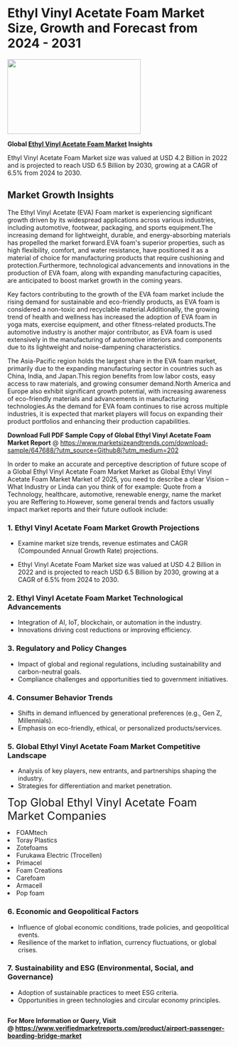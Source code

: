 <H1>Ethyl Vinyl Acetate Foam Market Size, Growth and Forecast from 2024 - 2031</H1><img class="aligncenter size-medium wp-image-584254" src="https://thirdeyenews.in/wp-content/uploads/2024/09/Global-Market-Research-300x168.jpeg" alt="" width="300" height="168" /><p><strong>Global&nbsp;<a href="https://www.marketsizeandtrends.com/download-sample/647688/?utm_source=Github8j?utm_medium=202">Ethyl Vinyl Acetate Foam Market</a> Insights</strong></p><p>Ethyl Vinyl Acetate Foam Market size was valued at USD 4.2 Billion in 2022 and is projected to reach USD 6.5 Billion by 2030, growing at a CAGR of 6.5% from 2024 to 2030.</p><p><h2>Market Growth Insights</h2> <p>The Ethyl Vinyl Acetate (EVA) Foam market is experiencing significant growth driven by its widespread applications across various industries, including automotive, footwear, packaging, and sports equipment.The increasing demand for lightweight, durable, and energy-absorbing materials has propelled the market forward.EVA foam's superior properties, such as high flexibility, comfort, and water resistance, have positioned it as a material of choice for manufacturing products that require cushioning and protection.Furthermore, technological advancements and innovations in the production of EVA foam, along with expanding manufacturing capacities, are anticipated to boost market growth in the coming years.</p> <p>Key factors contributing to the growth of the EVA foam market include the rising demand for sustainable and eco-friendly products, as EVA foam is considered a non-toxic and recyclable material.Additionally, the growing trend of health and wellness has increased the adoption of EVA foam in yoga mats, exercise equipment, and other fitness-related products.The automotive industry is another major contributor, as EVA foam is used extensively in the manufacturing of automotive interiors and components due to its lightweight and noise-dampening characteristics.</p> <p>The Asia-Pacific region holds the largest share in the EVA foam market, primarily due to the expanding manufacturing sector in countries such as China, India, and Japan.This region benefits from low labor costs, easy access to raw materials, and growing consumer demand.North America and Europe also exhibit significant growth potential, with increasing awareness of eco-friendly materials and advancements in manufacturing technologies.As the demand for EVA foam continues to rise across multiple industries, it is expected that market players will focus on expanding their product portfolios and enhancing their production capabilities.</p> <p><span class=""><strong>Download Full PDF Sample Copy of Global Ethyl Vinyl Acetate Foam Market Report</strong> @ <a href="https://www.marketsizeandtrends.com/download-sample/647688/?utm_source=Github8j?utm_medium=202" target="_blank">https://www.marketsizeandtrends.com/download-sample/647688/?utm_source=Github8j?utm_medium=202</a></span></p><p>In order to make an accurate and perceptive description of future scope of a Global&nbsp;Ethyl Vinyl Acetate Foam Market Market as Global&nbsp;Ethyl Vinyl Acetate Foam Market Market of 2025, you need to describe a clear Vision &ndash; What Industry or Linda can you think of for example: Quote from a Technology, healthcare, automotive, renewable energy, name the market you are Reffering to.However, some general trends and factors usually impact market reports and their future outlook include:</p><h3>1.&nbsp;<strong>Ethyl Vinyl Acetate Foam Market Growth Projections</strong></h3><ul><li>Examine market size trends, revenue estimates and CAGR (Compounded Annual Growth Rate) projections.</li><li><p>Ethyl Vinyl Acetate Foam Market size was valued at USD 4.2 Billion in 2022 and is projected to reach USD 6.5 Billion by 2030, growing at a CAGR of 6.5% from 2024 to 2030.</p></li></ul><h3>2.&nbsp;<strong>Ethyl Vinyl Acetate Foam Market Technological Advancements</strong></h3><ul><li>Integration of AI, IoT, blockchain, or automation in the industry.</li><li>Innovations driving cost reductions or improving efficiency.</li></ul><h3>3.&nbsp;<strong>Regulatory and Policy Changes</strong></h3><ul><li>Impact of global and regional regulations, including sustainability and carbon-neutral goals.</li><li>Compliance challenges and opportunities tied to government initiatives.</li></ul><h3>4.&nbsp;<strong>Consumer Behavior Trends</strong></h3><ul><li>Shifts in demand influenced by generational preferences (e.g., Gen Z, Millennials).</li><li>Emphasis on eco-friendly, ethical, or personalized products/services.</li></ul><h3>5.&nbsp;<strong>Global Ethyl Vinyl Acetate Foam Market Competitive Landscape</strong></h3><ul><li>Analysis of key players, new entrants, and partnerships shaping the industry.</li><li>Strategies for differentiation and market penetration.</li></ul><p data-pm-slice="1 1 []"><span style="color: inherit; font-family: inherit; font-size: 25px;">Top Global Ethyl Vinyl Acetate Foam Market Companies</span></p><div class="" data-test-id=""><p><li>FOAMtech</li><li> Toray Plastics</li><li> Zotefoams</li><li> Furukawa Electric (Trocellen)</li><li> Primacel</li><li> Foam Creations</li><li> Carefoam</li><li> Armacell</li><li> Pop foam</li></p></div><h3>6.&nbsp;<strong>Economic and Geopolitical Factors</strong></h3><ul><li>Influence of global economic conditions, trade policies, and geopolitical events.</li><li>Resilience of the market to inflation, currency fluctuations, or global crises.</li></ul><h3>7.&nbsp;<strong>Sustainability and ESG (Environmental, Social, and Governance)</strong></h3><ul><li>Adoption of sustainable practices to meet ESG criteria.</li><li>Opportunities in green technologies and circular economy principles.</li></ul><h2><strong style="font-size: 14px;">For More Information or Query, Visit @&nbsp;</strong><a style="background-color: #ffffff; font-size: 14px;" href="https://www.marketsizeandtrends.com/report/ethyl-vinyl-acetate-foam-market/" target="_blank">https://www.verifiedmarketreports.com/product/airport-passenger-boarding-bridge-market</a></h2>